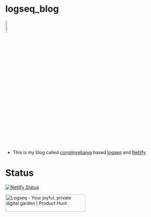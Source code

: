 # logseq_blog
<img src="https://congjinyebaiya-pics.oss-cn-hangzhou.aliyuncs.com/logseq.png" width = "10%"   height = "10%"  alt="logseq-alexkyle" align=center />

- This is my blog called [congjinyebaiya](https://congjinyebaiya.wang) based [logseq](https://logseq.com/) and [Netlify](https://www.netlify.com/)



# Status

[![Netlify Status](https://api.netlify.com/api/v1/badges/c7f8c607-5c96-47bf-813c-3692f33f5277/deploy-status)](https://app.netlify.com/sites/congjinyebaiya/deploys)

<a href="https://www.producthunt.com/posts/logseq?utm_source=badge-featured&utm_medium=badge&utm_souce=badge-logseq" target="_blank"><img src="https://api.producthunt.com/widgets/embed-image/v1/featured.svg?post_id=298158&theme=light" alt="Logseq - Your joyful, private digital garden | Product Hunt" style="width: 250px; height: 54px;" width="250" height="54" /></a>
